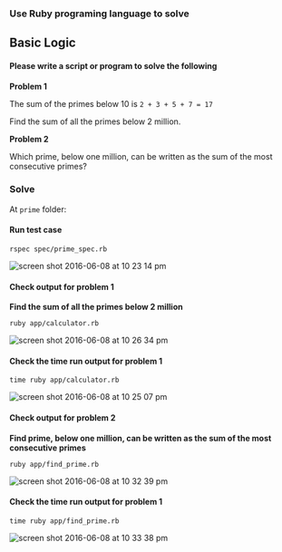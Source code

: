 ### Use Ruby programing language to solve

## Basic Logic

#### Please write a script or program to solve the following

**Problem 1**

The sum of the primes below 10 is `2 + 3 + 5 + 7 = 17`

Find the sum of all the primes below 2 million.

**Problem 2**

Which prime, below one million, can be written as the sum of the most consecutive primes?

### Solve

At `prime` folder:

#### Run test case

```
rspec spec/prime_spec.rb
```

![screen shot 2016-06-08 at 10 23 14 pm](https://cloud.githubusercontent.com/assets/6791942/15900097/5fd84270-2dc8-11e6-80f9-2e30740c6c36.png)

#### Check output for problem 1

**Find the sum of all the primes below 2 million**

```
ruby app/calculator.rb
```

![screen shot 2016-06-08 at 10 26 34 pm](https://cloud.githubusercontent.com/assets/6791942/15900095/5dbc92e8-2dc8-11e6-8f63-4c156e07682e.png)

#### Check the time run output for problem 1

```
time ruby app/calculator.rb
```

![screen shot 2016-06-08 at 10 25 07 pm](https://cloud.githubusercontent.com/assets/6791942/15900098/6292118a-2dc8-11e6-83b7-2d3fe02777bb.png)

#### Check output for problem 2

**Find prime, below one million, can be written as the sum of the most consecutive primes**


```
ruby app/find_prime.rb
```

![screen shot 2016-06-08 at 10 32 39 pm](https://cloud.githubusercontent.com/assets/6791942/15900239/f859dd42-2dc8-11e6-9ab8-ab146d5860c4.png)

#### Check the time run output for problem 1

```
time ruby app/find_prime.rb
```

![screen shot 2016-06-08 at 10 33 38 pm](https://cloud.githubusercontent.com/assets/6791942/15900259/156c7d86-2dc9-11e6-8701-0528a03c1e83.png)
